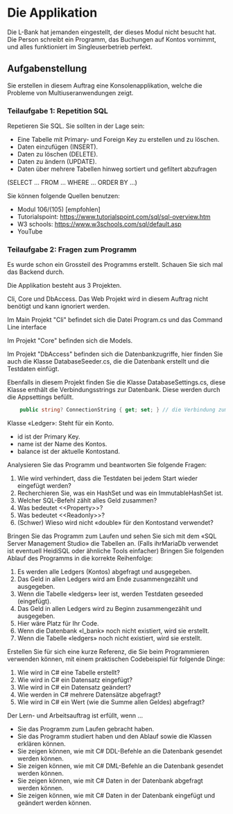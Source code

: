 # Die Applikation

Die L-Bank hat jemanden eingestellt, der dieses Modul nicht besucht hat. Die
Person schreibt ein Programm, das Buchungen auf Kontos vornimmt, und alles
funktioniert im Singleuserbetrieb perfekt.

## Aufgabenstellung
Sie erstellen in diesem Auftrag eine Konsolenapplikation, welche die Probleme
von Multiuseranwendungen zeigt.

### Teilaufgabe 1: Repetition SQL
Repetieren Sie SQL. Sie sollten in der Lage sein:
- Eine Tabelle mit Primary- und Foreign Key zu erstellen und zu löschen.
- Daten einzufügen (INSERT).
- Daten zu löschen (DELETE).
- Daten zu ändern (UPDATE).
- Daten über mehrere Tabellen hinweg sortiert und gefiltert abzufragen

(SELECT … FROM … WHERE … ORDER BY …)

Sie können folgende Quellen benutzen:
- Modul 106/(105) [empfohlen]
- Tutorialspoint: https://www.tutorialspoint.com/sql/sql-overview.htm
- W3 schools: https://www.w3schools.com/sql/default.asp
- YouTube

### Teilaufgabe 2: Fragen zum Programm
Es wurde schon ein Grossteil des Programms erstellt. Schauen Sie sich mal das Backend durch.

Die Applikation besteht aus 3 Projekten. 

Cli, Core und DbAccess. Das Web Projekt wird in diesem Auftrag nicht benötigt und kann ignoriert werden.

Im Main Projekt "Cli" befindet sich die Datei Program.cs und das Command Line interface


Im Projekt "Core" befinden sich die Models.

Im Projekt "DbAccess" befinden sich die Datenbankzugriffe, hier finden Sie auch die Klasse DatabaseSeeder.cs, die die Datenbank erstellt und die Testdaten einfügt.

Ebenfalls in diesem Projekt finden Sie die Klasse DatabaseSettings.cs, diese Klasse enthält die Verbindungsstrings zur Datenbank. Diese werden durch die Appsettings befüllt.
```csharp
    public string? ConnectionString { get; set; } // die Verbindung zum Datenbank Server
```

Klasse «Ledger»: Steht für ein Konto.
- id ist der Primary Key.
- name ist der Name des Kontos.
- balance ist der aktuelle Kontostand.

Analysieren Sie das Programm und beantworten Sie folgende Fragen:
1. Wie wird verhindert, dass die Testdaten bei jedem Start wieder eingefügt
werden?
2. Recherchieren Sie, was ein HashSet und was ein ImmutableHashSet ist.
3. Welcher SQL-Befehl zählt alles Geld zusammen?
4. Was bedeutet <\<Property>>?
5. Was bedeutet <\<Readonly>>?
6. (Schwer) Wieso wird nicht «double» für den Kontostand verwendet?


Bringen Sie das Programm zum Laufen und sehen Sie sich mit dem «SQL Server
Management Studio» die Tabellen an. (Falls ihrMariaDb verwendet ist eventuell HeidiSQL oder ähnliche Tools einfacher)
Bringen Sie folgenden Ablauf des Programms in die korrekte Reihenfolge:
1. Es werden alle Ledgers (Kontos) abgefragt und ausgegeben.
2. Das Geld in allen Ledgers wird am Ende zusammengezählt und ausgegeben.
3. Wenn die Tabelle «ledgers» leer ist, werden Testdaten geseeded (eingefügt).
4. Das Geld in allen Ledgers wird zu Beginn zusammengezählt und ausgegeben.
5. Hier wäre Platz für Ihr Code.
6. Wenn die Datenbank «l_bank» noch nicht existiert, wird sie erstellt.
7. Wenn die Tabelle «ledgers» noch nicht existiert, wird sie erstellt.

Erstellen Sie für sich eine kurze Referenz, die Sie beim Programmieren
verwenden können, mit einem praktischen Codebeispiel für folgende Dinge:
1. Wie wird in C# eine Tabelle erstellt?
2. Wie wird in C# ein Datensatz eingefügt?
3. Wie wird in C# ein Datensatz geändert?
4. Wie werden in C# mehrere Datensätze abgefragt?
5. Wie wird in C# ein Wert (wie die Summe allen Geldes) abgefragt?

Der Lern- und Arbeitsauftrag ist erfüllt, wenn …
- Sie das Programm zum Laufen gebracht haben.
- Sie das Programm studiert haben und den Ablauf sowie die Klassen erklären können.
- Sie zeigen können, wie mit C# DDL-Befehle an die Datenbank gesendet werden können.
- Sie zeigen können, wie mit C# DML-Befehle an die Datenbank gesendet werden können.
- Sie zeigen können, wie mit C# Daten in der Datenbank abgefragt werden können.
- Sie zeigen können, wie mit C# Daten in der Datenbank eingefügt und geändert werden können.
